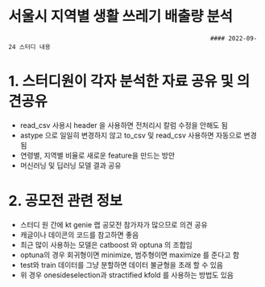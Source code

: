 # 서울시 지역별 생활 쓰레기 배출량 분석
                                                            #### 2022-09-24 스터디 내용
# 1. 스터디원이 각자 분석한 자료 공유 및 의견공유
- read_csv 사용시 header 을 사용하면 전처리시 칼럼 수정을 안해도 됨
- astype 으로 일일히 변경하지 않고 to_csv 및 read_csv 사용하면 자동으로 변경됨
- 연령별, 지역별 비율로 새로운 feature을 만드는 방안
- 머신러닝 및 딥러닝 모델 결과 공유

# 2. 공모전 관련 정보
- 스터디 원 간에 kt genie 랩 공모전 참가자가 많으므로 의견 공유
- 캐글이나 데이콘의 코드를 참고하면 좋음
- 최근 많이 사용하는 모델은 catboost 와 optuna 의 조합임
- optuna의 경우 회귀형이면 minimize, 범주형이면 maximize 를 준다고 함
- test와 train 데이터를 그냥 분할하면 데이터 불균형을 초래 할 수 있음
- 위 경우 onesideselection과 stractified kfold 를 사용하는 방법도 있음
